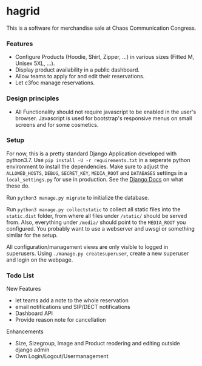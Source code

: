 
# hagrid

This is a software for merchandise sale at Chaos Communication Congress.

### Features

* Configure Products (Hoodie, Shirt, Zipper, ...) in various sizes (Fitted M, Unisex 5XL, ...).
* Display product availability in a public dashboard.
* Allow teams to apply for and edit their reservations.
* Let c3foc manage reservations.

### Design principles

* All Functionality should not require javascript to be enabled in the user's browser. Javascript is used for bootstrap's responsive menus on small screens and for some cosmetics.

### Setup

For now, this is a pretty standard Django Application developed with python3.7. Use `pip install -U -r requirements.txt` in a seperate python environment to install the dependencies. Make sure to adjust the `ALLOWED_HOSTS`, `DEBUG`, `SECRET_KEY`, `MEDIA_ROOT` and `DATABASES` settings in a `local_settings.py` for use in production. See the [Django Docs](https://docs.djangoproject.com/en/2.2/ref/settings/) on what these do.

Run `python3 manage.py migrate` to initialize the database.

Run `python3 manage.py collectstatic` to collect all static files into the `static.dist` folder, from where all files under `/static/` should be served from. Also, everything under `/media/` should point to the `MEDIA_ROOT` you configured. You probably want to use a webserver and uwsgi or something similar for the setup.

All configuration/management views are only visible to logged in superusers. Using `./manage.py createsuperuser`, create a new superuser and login on the webpage.

### Todo List

New Features
* let teams add a note to the whole reservation
* email notifications und SIP/DECT notifications
* Dashboard API
* Provide reason note for cancellation

Enhancements
* Size, Sizegroup, Image and Product reodering and editing outside django admin
* Own Login/Logout/Usermanagement
